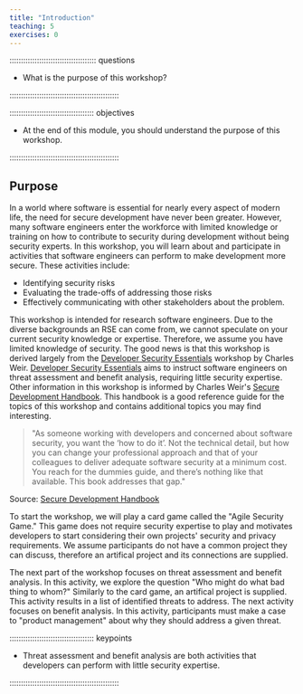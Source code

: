```yaml
---
title: "Introduction"
teaching: 5
exercises: 0
---
```


:::::::::::::::::::::::::::::::::::::: questions 

- What is the purpose of this workshop?
<!-- - What is threat assessment?
- What is benefit analysis? -->

::::::::::::::::::::::::::::::::::::::::::::::::

::::::::::::::::::::::::::::::::::::: objectives

- At the end of this module, you should understand the purpose of this workshop.

::::::::::::::::::::::::::::::::::::::::::::::::

## Purpose

In a world where software is essential for nearly every aspect of modern life, the need for secure development have never been greater.
However, many software engineers enter the workforce with limited knowledge or training on how to contribute to security during development without being security experts.
In this workshop, you will learn about and participate in activities that software engineers can perform to make development more secure.
These activities include:

- Identifying security risks
- Evaluating the trade-offs of addressing those risks
- Effectively communicating with other stakeholders about the problem.

This workshop is intended for research software engineers.
Due to the diverse backgrounds an RSE can come from, we cannot speculate on your current security knowledge or expertise.
Therefore, we assume you have limited knowledge of security. 
The good news is that this workshop is derived largely from the [Developer Security Essentials] workshop by Charles Weir.
[Developer Security Essentials] aims to instruct software engineers on threat assessment and benefit analysis, requiring little security expertise.
Other information in this workshop is informed by Charles Weir's [Secure Development Handbook].
This handbook is a good reference guide for the topics of this workshop and contains additional topics you may find interesting.

> "As someone working with developers and concerned about
software security, you want the ‘how to do it’. Not the
technical detail, but how you can change your professional
approach and that of your colleagues to deliver adequate
software security at a minimum cost. You reach for the
dummies guide, and there’s nothing like that available.
This book addresses that gap."
>
Source: [Secure Development Handbook]

To start the workshop, we will play a card game called the "Agile Security Game."
This game does not require security expertise to play and motivates developers to start considering their own projects' security and privacy requirements.
We assume participants do not have a common project they can discuss, therefore an artifical project and its connections are supplied.

The next part of the workshop focuses on threat assessment and benefit analysis.
In this activity, we explore the question "Who might do what bad thing to whom?"
Similarly to the card game, an artifical project is supplied.
This activity results in a list of identified threats to address.
The next activity focuses on benefit analysis.
In this activity, participants must make a case to "product management" about why they should address a given threat.



::::::::::::::::::::::::::::::::::::: keypoints 

- Threat assessment and benefit analysis are both activities that developers can perform with little security expertise.

::::::::::::::::::::::::::::::::::::::::::::::::

[Secure Development Handbook]: https://www.securedevelopment.org/resources/
[Developer Security Essentials]: https://www.securedevelopment.org/workshops/